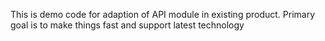 This is demo code for adaption of API module in existing product.
Primary goal is to make things fast and support latest technology
